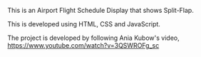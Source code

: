This is an Airport Flight Schedule Display that shows Split-Flap.

This is developed using HTML, CSS and JavaScript.

The project is developed by following Ania Kubow's video, https://www.youtube.com/watch?v=3QSWROFg_sc
